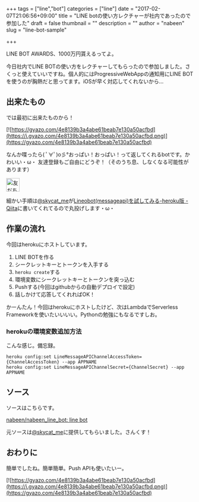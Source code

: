 +++
tags = ["line","bot"]
categories = ["line"]
date = "2017-02-07T21:06:56+09:00"
title = "LINE botの使い方レクチャーが社内であったので参加した"
draft = false
thumbnail = ""
description = ""
author = "nabeen"
slug = "line-bot-sample"

+++

LINE BOT AWARDS、1000万円貰えるってよ。

今日社内でLINE BOTの使い方をレクチャーしてもらったので参加しました。さくっと使えていいですね。個人的にはProgressiveWebAppの通知用にLINE BOTを使うのが胸熱だと思ってます。iOSが早く対応してくれないから...

## 出来たもの
では最初に出来たものから！

[![https://gyazo.com/4e8139b3a4abe61beab7e130a50acfbd](https://i.gyazo.com/4e8139b3a4abe61beab7e130a50acfbd.png)](https://gyazo.com/4e8139b3a4abe61beab7e130a50acfbd)

なんか喋ったら( ﾟ∀ﾟ)o彡°おっぱい！おっぱい！って返してくれるbotです。かわいい・ω・ 友達登録もご自由にどうぞ！（そのうち息、しなくなる可能性があります）

<a href="https://line.me/R/ti/p/%40fsd3725q"><img height="36" border="0" alt="友だち追加" src="https://scdn.line-apps.com/n/line_add_friends/btn/ja.png"></a>

細かい手順は[@skycat\_me](https://twitter.com/skycat_me?lang=ja)が[Lineobot\(messageapi\)を試してみる\-heroku版 \- Qiita](http://qiita.com/skycat_me/items/9f27cbd9354515df744a)に書いてくれてるので丸投げします・ω・

## 作業の流れ
今回はherokuにホストしています。

1. LINE BOTを作る
1. シークレットキーとトークンを入手する
1. `heroku create`する
1. 環境変数にシークレットキーとトークンを突っ込む
1. Pushする(今回はgithubからの自動デプロイで設定)
1. 話しかけて応答してくれればOK！

かーんたん！今回はherokuにホストしたけど、次はLambdaでServerless Frameworkを使いたいいいい。Pythonの勉強にもなるですしお。

### herokuの環境変数追加方法
こんな感じ。備忘録。

```
heroku config:set LineMessageAPIChannelAccessToken={ChannelAccessToken} --app APPNAME
heroku config:set LineMessageAPIChannelSecret={ChannelSecret} --app APPNAME
```

## ソース
ソースはこちらです。

[nabeen/nabeen\_line\_bot: line bot](https://github.com/nabeen/nabeen_line_bot)

元ソースは[@skycat\_me](https://twitter.com/skycat_me?lang=ja)に提供してもらいました。さんくす！

## おわりに
簡単でしたね。簡単簡単。Push APIも使いたいー。

[![https://gyazo.com/4e8139b3a4abe61beab7e130a50acfbd](https://i.gyazo.com/4e8139b3a4abe61beab7e130a50acfbd.png)](https://gyazo.com/4e8139b3a4abe61beab7e130a50acfbd)
